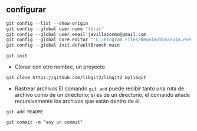 ## configurar
```c
git config --list --show-origin
git config --global user.name "tbrzc"
git config --global user.email javillabonmo@gmail.com
git config --global core.editor "'C:/Program Files/Neovim/bin/nvim.exe'"
git config --global init.defaultBranch main
```
```
git init
```
- Clonar con otro nombre, un proyecto
```
git clone https://github.com/libgit2/libgit2 mylibgit
```
- Rastrear archivos
El comando `git add` puede recibir tanto una ruta de archivo como de un directorio; si es de un directorio, el comando añade recursivamente los archivos que están dentro de él.
```
git add README
```
```
git commit -m "soy un commit"
```